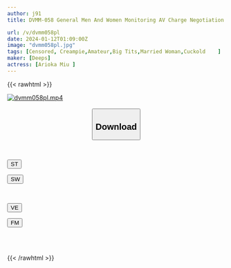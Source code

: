 ```yaml
---
author: j91
title: DVMM-058 General Men And Women Monitoring AV Charge Negotiation Just Before The Last Train On The Way Home From The After-party! Adult Men And Women Who Are Friends Take On An Extreme Mission Of 100,000 Yen Per Shot! Two Tipsy Young Wives Have Harem Reverse 3P Continuous Ejaculation Sex With A Married Man At A Love Hotel Until Morning! 2 A Secret Orgy That Forgets Each Other's Families Can't Be Contained In Just One Shot! !

url: /v/dvmm058pl
date: 2024-01-12T01:09:00Z
image: "dvmm058pl.jpg"
tags: [Censored, Creampie,Amateur,Big Tits,Married Woman,Cuckold	]
maker: [Deeps]
actress: [Arioka Miu ]
---
```



{{< rawhtml >}}

<div class="video" data-videoid="AJLJKzxByQiX6Mq">
    <a href="javascript:;">
        <img src="/v/dvmm058pl/dvmm058pl.jpg" width="WIDTH" height="HEIGHT" alt="dvmm058pl.mp4" loading="lazy">
    </a>
</div>

<script type="text/javascript" src="https://j91.asia/asset/on-demand-st.js"></script>

<br>
  <link rel="stylesheet" href="https://j91.asia/asset/bs5.css">
  
  <center>
  <button class="btn btn-primary" type="button" data-bs-toggle="collapse" data-bs-target=".multi-collapse" aria-expanded="false" aria-controls="multiCollapseExample1 multiCollapseExample2"><h2>Download</h2></button></center>
</p>
<div class="row">
  <div class="col">
    <div class="collapse multi-collapse" id="multiCollapseExample1">
      <div class="card card-body">
	      	      <br>
<div class="buttons">  
<p><a href="https://streamtape.to/v/AJLJKzxByQiX6Mq" target="_blank"><button class="btn-hover color-3"><i class="fa fa-download"></i> ST</button></a></p>
<p><a href="https://flaswish.com/azq0mxi5dob0" target="_blank"><button class="btn-hover color-2"><i class="fa fa-download"></i> SW</button></a></p></div>
    </div>
  </div>
</div>
  <div class="col">
    <div class="collapse multi-collapse" id="multiCollapseExample2">
      <div class="card card-body">
	      <br>
<div class="buttons">
<p><a href="javascript:;" target="_blank"><button class="btn-hover color-9"><i class="fa fa-download"></i> VE</button></a></p>
<p><a href="javascript:;" target="_blank"><button class="btn-hover color-8"><i class="fa fa-download"></i> FM</button></a></p></div>
<br><br>
      </div>
    </div>
  </div>
</div>

{{< /rawhtml >}}